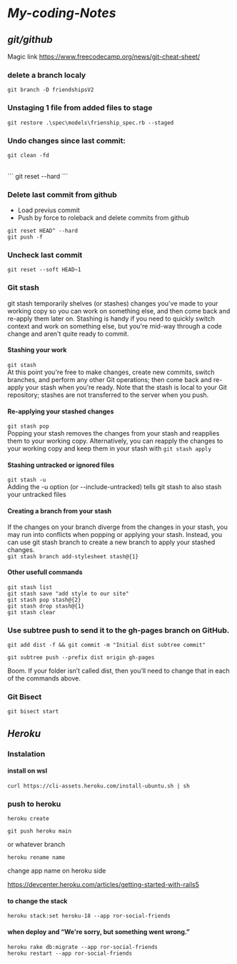# **_My-coding-Notes_**

## **_git/github_**
Magic link
https://www.freecodecamp.org/news/git-cheat-sheet/

### delete a branch localy
```git branch -D friendshipsV2```

### Unstaging 1 file from added files to stage

```git restore .\spec\models\frienship_spec.rb --staged```

### Undo changes since last commit:

```
git clean -fd
```
<br>
```
git reset --hard
```

### Delete last commit from github

- Load previus commit
- Push by force to roleback and delete commits from github

```git reset HEAD^ --hard```<br>
```git push -f```

### Uncheck last commit

```git reset --soft HEAD~1```

### Git stash
git stash temporarily shelves (or stashes) changes you've made to your working copy so you can work on something else, and then come back and re-apply them later on. Stashing is handy if you need to quickly switch context and work on something else, but you're mid-way through a code change and aren't quite ready to commit.

#### Stashing your work<br>
```git stash```<br>
At this point you're free to make changes, create new commits, switch branches, and perform any other Git operations; then come back and re-apply your stash when you're ready. Note that the stash is local to your Git repository; stashes are not transferred to the server when you push.

#### Re-applying your stashed changes<br>
```git stash pop```<br>
Popping your stash removes the changes from your stash and reapplies them to your working copy. Alternatively, you can reapply the changes to your working copy and keep them in your stash with ```git stash apply```

#### Stashing untracked or ignored files<br>
```git stash -u```<br>
Adding the -u option (or --include-untracked) tells git stash to also stash your untracked files

#### Creating a branch from your stash
If the changes on your branch diverge from the changes in your stash, you may run into conflicts when popping or applying your stash. Instead, you can use git stash branch to create a new branch to apply your stashed changes.<br>
```git stash branch add-stylesheet stash@{1}```<br>

#### Other usefull commands<br>
```git stash list```<br>
```git stash save "add style to our site"```<br>
```git stash pop stash@{2}```<br>
```git stash drop stash@{1}```<br>
```git stash clear```<br>

### Use subtree push to send it to the gh-pages branch on GitHub.
```
git add dist -f && git commit -m "Initial dist subtree commit"
```

```
git subtree push --prefix dist origin gh-pages
```
Boom. If your folder isn’t called dist, then you’ll need to change that in each of the commands above.

### Git Bisect
```git bisect start```

## **_Heroku_**

### Instalation
#### install on wsl 
```
curl https://cli-assets.heroku.com/install-ubuntu.sh | sh
```

### push to heroku
```
heroku create
```
```
git push heroku main
```
or whatever branch<br>
```
heroku rename name
```
change app name on heroku side

https://devcenter.heroku.com/articles/getting-started-with-rails5

#### to change the stack 
```heroku stack:set heroku-18 --app ror-social-friends```

#### when deploy and “We're sorry, but something went wrong.”
```heroku rake db:migrate --app ror-social-friends```<br>
```heroku restart --app ror-social-friends```
